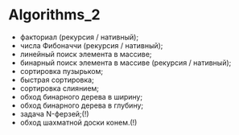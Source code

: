 # Algorithms_2

- факториал (рекурсия / нативный);
- числа Фибоначчи (рекурсия / нативный);
- линейный поиск элемента в массиве;
- бинарный поиск элемента в массиве (рекурсия / нативный);
- сортировка пузырьком;
- быстрая сортировка;
- сортировка слиянием;
- обход бинарного дерева в ширину;
- обход бинарного дерева в глубину;
- задача N-ферзей;(!)
- обход шахматной доски конем.(!)
